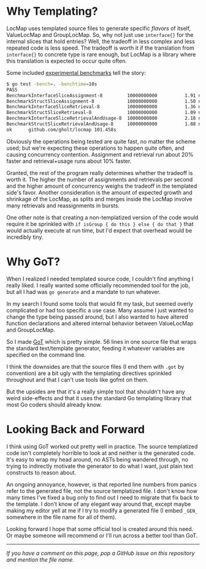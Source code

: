 # Why Templating?

LocMap uses templated source files to generate specific *flavors* of itself,
ValueLocMap and GroupLocMap. So, why not just use `interface{}` for the
internal slices that hold entries? Well, the tradeoff in less complex and less
repeated code is less speed. The tradeoff is worth it if the translation from
`interface{}` to concrete type is rare enough, but LocMap is a library where
this translation is expected to occur quite often.

Some included [experimental benchmarks](experiment_test.go) tell the story:

```bash
$ go test -bench=. -benchtime=10s
PASS
BenchmarkInterfaceSliceAssignment-8         10000000000          1.91 ns/op
BenchmarkStructSliceAssignment-8            10000000000          1.50 ns/op
BenchmarkInterfaceSliceRetrieval-8          10000000000          1.36 ns/op
BenchmarkStructSliceRetrieval-8             10000000000          1.09 ns/op
BenchmarkInterfaceSliceRetrievalAndUsage-8  10000000000          2.18 ns/op
BenchmarkStructSliceRetrievalAndUsage-8     10000000000          1.88 ns/op
ok      github.com/gholt/locmap 101.458s
```

Obviously the operations being tested are quite fast, no matter the scheme
used; but we're expecting these operations to happen quite often, and causing
concurrency contention. Assignment and retrieval run about 20% faster and
retrieval+usage runs about 10% faster.

Granted, the rest of the program really determines whether the tradeoff is
worth it. The higher the number of assignments and retrievals per second and
the higher amount of concurrency weighs the tradeoff in the templated side's
favor. Another consideration is the amount of expected growth and shrinkage of
the LocMap, as splits and merges inside the LocMap involve many retrievals and
reassignments in bursts.

One other note is that creating a non-templatized version of the code would
require it be sprinkled with `if isGroup { do this } else { do that }` that
would actually execute at run time, but I'd expect that overhead would be
incredibly tiny.


# Why GoT?

When I realized I needed templated source code, I couldn't find anything I
really liked. I really wanted some officially recommended tool for the job, but
all I had was `go generate` and a mandate to run whatever.

In my search I found some tools that would fit my task, but seemed overly
complicated or had too specific a use case. Many assume I just wanted to change
the type being passed around, but I also wanted to have altered function
declarations and altered internal behavior between ValueLocMap and GroupLocMap.

So I made [GoT](https://github.com/gholt/got) which is pretty simple. 56 lines
in one source file that wraps the standard text/template generator, feeding it
whatever variables are specified on the command line.

I think the downsides are that the source files (I end them with `.got` by
convention) are a bit ugly with the templating directives sprinkled throughout
and that I can't use tools like gofmt on them.

But the upsides are that it's a really simple tool that shouldn't have any
weird side-effects and that it uses the standard Go templating library that
most Go coders should already know.


# Looking Back and Forward

I think using GoT worked out pretty well in practice. The source templatized
code isn't completely horrible to look at and neither is the generated code.
It's easy to wrap my head around, no ASTs being wandered through, no trying to
indirectly motivate the generator to do what I want, just plain text constructs
to reason about.

An ongoing annoyance, however, is that reported line numbers from panics refer
to the generated file, not the source templatized file. I don't know how many
times I've fixed a bug only to find out I need to migrate that fix back to the
template. I don't know of any elegant way around that, except maybe making my
editor yell at me if I try to modify a generated file (I embed `_GEN_`
somewhere in the file name for all of them).

Looking forward I hope that some official tool is created around this need. Or
maybe someone will recommend or I'll run across a better tool than GoT.

---

_If you have a comment on this page, pop a GitHub issue on this repository and
mention the file name._

